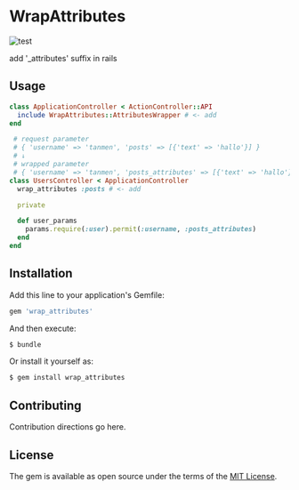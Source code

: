 # WrapAttributes
![test](https://github.com/tanmen/wrap_attributes/workflows/test/badge.svg)

add '_attributes' suffix in rails 

## Usage
```ruby
class ApplicationController < ActionController::API
  include WrapAttributes::AttributesWrapper # <- add
end
```

```ruby
 # request parameter
 # { 'username' => 'tanmen', 'posts' => [{'text' => 'hallo'}] }
 # ↓
 # wrapped parameter
 # { 'username' => 'tanmen', 'posts_attributes' => [{'text' => 'hallo'}] }
class UsersController < ApplicationController
  wrap_attributes :posts # <- add

  private

  def user_params
    params.require(:user).permit(:username, :posts_attributes)
  end
end
```


## Installation
Add this line to your application's Gemfile:

```ruby
gem 'wrap_attributes'
```

And then execute:
```bash
$ bundle
```

Or install it yourself as:
```bash
$ gem install wrap_attributes
```

## Contributing
Contribution directions go here.

## License
The gem is available as open source under the terms of the [MIT License](https://opensource.org/licenses/MIT).
